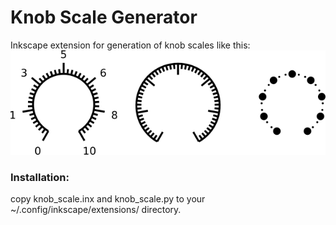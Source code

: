 Knob Scale Generator
====================

Inkscape extension for generation of knob scales like this:
![alt text](scale_examples.png)

### Installation:

copy knob_scale.inx and knob_scale.py to your ~/.config/inkscape/extensions/ directory.
